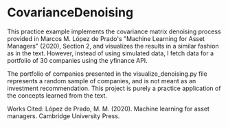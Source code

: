 # CovarianceDenoising
This practice example implements the covariance matrix denoising process provided in Marcos M. López de Prado's "Machine Learning for Asset Managers" (2020), Section 2, and visualizes the results in a similar fashion as in the text. However, instead of using simulated data, I fetch data for a portfolio of 30 companies using the yfinance API. 

The portfolio of companies presented in the visualize_denoising.py file represents a random sample of companies, and is not meant as an investment recommendation. This project is purely a practice application of the concepts learned from the text. 

Works Cited:
López de Prado, M. M. (2020). Machine learning for asset managers. Cambridge University Press. 
